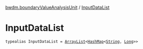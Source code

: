 [bwdm.boundaryValueAnalysisUnit](index.md) / [InputDataList](./-input-data-list.md)

# InputDataList

`typealias InputDataList = `[`ArrayList`](http://docs.oracle.com/javase/6/docs/api/java/util/ArrayList.html)`<`[`HashMap`](http://docs.oracle.com/javase/6/docs/api/java/util/HashMap.html)`<`[`String`](https://kotlinlang.org/api/latest/jvm/stdlib/kotlin/-string/index.html)`, `[`Long`](https://kotlinlang.org/api/latest/jvm/stdlib/kotlin/-long/index.html)`>>`